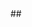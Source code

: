 <panel type="seamless" expanded>
  <span slot="header" class="card-title"><markdown>## <include src="text.md#title" inline /></markdown></span>
  <include src="text.md#body" />
</panel>